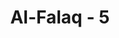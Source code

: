 ---
title: "Al-Falaq - 5"
no: 5
arabic_no: ٥
ayah: وَمِنْ شَرِّ حَاسِدٍ اِذَا حَسَدَ ࣖ
translation: "dan dari kejahatan orang yang dengki apabila dia dengki.”"
tafsir: "Dalam ayat ini, Allah memerintahkan kaum Muslimin untuk berlindung kepada-Nya dari kejahatan orang-orang yang dengki bila ia melaksanakan kedengkiannya dengan usaha yang sungguh-sungguh dan berbagai cara untuk menghilangkan nikmat orang yang dijadikan objek kedengkiannya dan dengan mengadakan jebakan untuk menjerumuskan orang yang didengkinya jatuh ke dalam kemudaratan. Tipu muslihat yang dijalankannya itu sangat licik sehingga sulit diketahui. Tidak ada jalan untuk menghindarinya kecuali dengan memohon bantuan kepada Allah Maha Pencipta karena Dia-lah yang dapat menolak tipu dayanya, menghindari kejahatannya, atau menggagalkan usahanya. Hasad haram hukumnya, dan merupakan dosa yang pertama kali ketika iblis dengki kepada Nabi Adam, dan Qabil dengki kepada Habil."
---